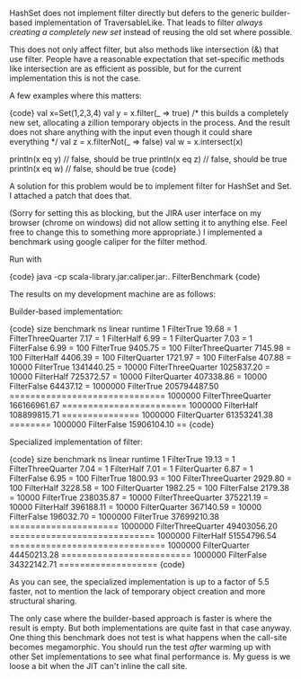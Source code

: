 HashSet does not implement filter directly but defers to the generic builder-based implementation of TraversableLike. That leads to filter _always creating a completely new set_ instead of reusing the old set where possible.

This does not only affect filter, but also methods like intersection (&) that use filter. People have a reasonable expectation that set-specific methods like intersection are as efficient as possible, but for the current implementation this is not the case.

A few examples where this matters:

{code}
val x=Set(1,2,3,4)
val y = x.filter(_ => true) 
/* this builds a completely new set, allocating a zillion temporary objects in the process. And the result does not share anything with the input even though it could share everything */
val z = x.filterNot(_ => false)
val w = x.intersect(x)

println(x eq y) // false, should be true
println(x eq z) // false, should be true
println(x eq w) // false, should be true
{code}

A solution for this problem would be to implement filter for HashSet and Set. I attached a patch that does that.

(Sorry for setting this as blocking, but the JIRA user interface on my browser (chrome on windows) did not allow setting it to anything else. Feel free to change this to something more appropriate.)
I implemented a benchmark using google caliper for the filter method. 

Run with 

{code}
java -cp scala-library.jar:caliper.jar:. FilterBenchmark
{code}

The results on my development machine are as follows:

Builder-based implementation:

{code}
   size          benchmark           ns linear runtime
      1         FilterTrue        19.68 =
      1 FilterThreeQuarter         7.17 =
      1         FilterHalf         6.99 =
      1      FilterQuarter         7.03 =
      1        FilterFalse         6.99 =
    100         FilterTrue      9405.75 =
    100 FilterThreeQuarter      7145.98 =
    100         FilterHalf      4406.39 =
    100      FilterQuarter      1721.97 =
    100        FilterFalse       407.88 =
  10000         FilterTrue   1341440.25 =
  10000 FilterThreeQuarter   1025837.20 =
  10000         FilterHalf    725372.57 =
  10000      FilterQuarter    407338.86 =
  10000        FilterFalse     64437.12 =
1000000         FilterTrue 205794487.50 ==============================
1000000 FilterThreeQuarter 166166961.67 ========================
1000000         FilterHalf 108899815.71 ===============
1000000      FilterQuarter  61353241.38 ========
1000000        FilterFalse  15906104.10 ==
{code}

Specialized implementation of filter:

{code}
   size          benchmark          ns linear runtime
      1         FilterTrue       19.13 =
      1 FilterThreeQuarter        7.04 =
      1         FilterHalf        7.01 =
      1      FilterQuarter        6.87 =
      1        FilterFalse        6.95 =
    100         FilterTrue     1800.93 =
    100 FilterThreeQuarter     2929.80 =
    100         FilterHalf     3228.58 =
    100      FilterQuarter     1982.25 =
    100        FilterFalse     2179.38 =
  10000         FilterTrue   238035.87 =
  10000 FilterThreeQuarter   375221.19 =
  10000         FilterHalf   396188.11 =
  10000      FilterQuarter   367140.59 =
  10000        FilterFalse   196032.70 =
1000000         FilterTrue 37699210.38 =====================
1000000 FilterThreeQuarter 49403056.20 ============================
1000000         FilterHalf 51554796.54 ==============================
1000000      FilterQuarter 44450213.28 =========================
1000000        FilterFalse 34322142.71 ===================
{code}

As you can see, the specialized implementation is up to a factor of 5.5 faster, not to mention the lack of temporary object creation and more structural sharing. 

The only case where the builder-based approach is faster is where the result is empty. But both implementations are quite fast in that case anyway. 
One thing this benchmark does not test is what happens when the call-site becomes megamorphic.   You should run the test *after* warming up with other Set implementations to see what final performance is.  My guess is we loose a bit when the JIT can't inline the call site.
